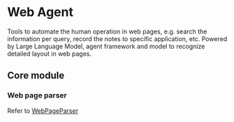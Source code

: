 # Web Agent

Tools to automate the human operation in web pages, e.g. search the information per query, record the notes to specific application, etc. Powered by Large Language Model, agent framework and model to recognize detailed layout in web pages.

## Core module

### Web page parser

Refer to [WebPageParser](https://github.com/microsoft/OmniParser)
